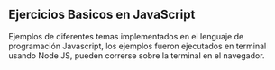 ## Ejercicios Basicos en JavaScript

Ejemplos de diferentes temas implementados en el lenguaje de programación Javascript,
los ejemplos fueron ejecutados en terminal usando Node JS, pueden correrse sobre la
terminal en el navegador.
